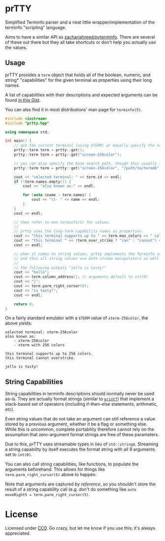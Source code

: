 # prTTY
Simplified Terminfo parser and a neat little wrapper/implementation of the terminfo "scripting" language.

Aims to have a similar API as [zachariahreed/pyterminfo](https://github.com/zachariahreed/pyterminfo).
There are several of these out there but they all take shortcuts or don't help you actually _use_ the
values.

## Usage
prTTY provides a `term` object that holds all of the boolean, numeric, and string&ast; "capabilities"
for the given terminal as properties using their long names.

A list of capabilities with their descriptions and expected arguments can be found
[in this Gist](https://gist.github.com/rwboyer/1691527#file-openbsd-terminfo-L106-L588).

You can also find it in most distributions' man page for `terminfo(5)`.

```c++
#include <iostream>
#include "prtty.hpp"

using namespace std;

int main() {
	// get the current terminal (using $TERM) or maually specify the name.
	prtty::term term = prtty::get();
	prtty::term term = prtty::get("screen-256color");

	// you can also specify the base search path, though this usually isn't necessary.
	prtty::term term = prtty::get("screen-256color", "/path/to/termdb");

	cout << "selected terminal: " << term.id << endl;
	if (!term.names.empty()) {
		cout << "also known as:" << endl;

		for (auto &name : term.names) {
			cout << "\t- " << name << endl;
		}
	}
	cout << endl;

	// then refer to man terminfo(5) for values.
	//
	// prtty uses the long-form capability names as properties.
	cout << "this terminal supports up to " << term.max_colors << " colors." << endl;
	cout << "this terminal " << (term.over_strike ? "can" : "cannot") << " overstrike." << endl;
	cout << endl;

	// when it comes to string values, prtty implements the Terminfo scripting language,
	// and thus all string values are both stream manipulators as well as functions.
	//
	// the following outputs "jello is tasty!"
	cout << "hello";
	cout << term.column_address(); // arguments default to int(0)
	cout << "j";
	cout << term.parm_right_cursor(5);
	cout << "is tasty!";
	cout << endl;

	return 0;
}
```

On a fairly standard emulator with a `$TERM` value of `xterm-256color`, the above yields:

```
selected terminal: xterm-256color
also known as:
	- xterm-256color
	- xterm with 256 colors

this terminal supports up to 256 colors.
this terminal cannot overstrike.

jello is tasty!
```

## String Capabilities
String capabilities in terminfo descriptions should normally never be used as-is. They are actually
format strings (similar to [`printf`](https://www.lix.polytechnique.fr/~liberti/public/computing/prog/c/C/FUNCTIONS/format.html))
that implement a stack-based set of operators (including if-then-else statements, arithmetic, etc).

Even string values that do not take an argument can still reference a value stored by a previous
argument, whether it be a flag or something else. While this is uncommon, complete portability therefore
cannot rely on the assumption that zero-argument format strings are free of these parameters.

Due to this, prTTY uses streamable types in lieu of `std::string`s. Streaming a string capability
by itself executes the format string with all 9 arguments set to `int(0)`.

You can also call string capabilities, like functions, to populate the arguments beforehand. This
allows for things like `term.parm_right_cursor(5)` above to happen.

Note that arguments are captured _by reference_, so you shouldn't store the result of a string capability
call (e.g. don't do something like `auto moveRight5 = term.parm_right_cursor(5)`.

# License
Licensed under [CC0](LICENSE). Go crazy, but let me know if you use this; it's always appreciated.
